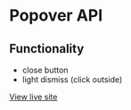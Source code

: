 # Popover API
## Functionality
- close button
- light dismiss (click outside)

[View live site](https://apcurran.github.io/ui-components-popover-api-popup)